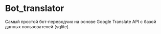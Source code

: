 # Bot_translator
Самый простой бот-переводчик на основе Google Translate API с базой данных пользователей (sqlite).
